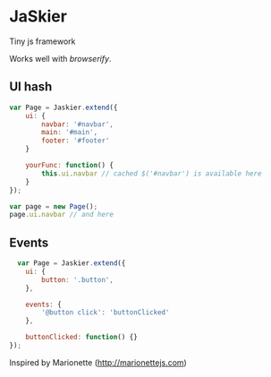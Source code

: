 # JaSkier
Tiny js framework

Works well with *browserify*.


## UI hash
```js
var Page = Jaskier.extend({
	ui: {
		navbar: '#navbar',
		main: '#main',
		footer: '#footer'
	}

	yourFunc: function() {
		this.ui.navbar // cached $('#navbar') is available here  
	}
}); 

var page = new Page();  
page.ui.navbar // and here

```

## Events
```js
  var Page = Jaskier.extend({
	ui: {
		button: '.button',
	},

	events: {
		'@button click': 'buttonClicked'
	},

	buttonClicked: function() {}  
}); 

```

Inspired by Marionette (http://marionettejs.com)
